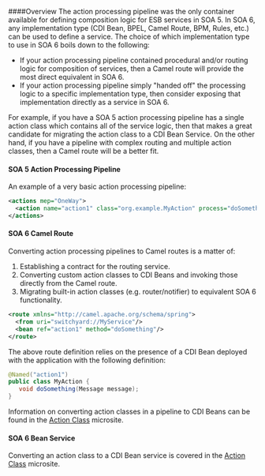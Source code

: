 ####Overview
The action processing pipeline was the only container available for defining composition logic for ESB services in SOA 5.  In SOA 6, any implementation type (CDI Bean, BPEL, Camel Route, BPM, Rules, etc.) can be used to define a service.  The choice of which implementation type to use in SOA 6 boils down to the following:
* If your action processing pipeline contained procedural and/or routing logic for composition of services, then a Camel route will provide the most direct equivalent in SOA 6.
* If your action processing pipeline simply "handed off" the processing logic to a specific implementation type, then consider exposing that implementation directly as a service in SOA 6.

For example, if you have a SOA 5 action processing pipeline has a single action class which contains all of the service logic, then that makes a great candidate for migrating the action class to a CDI Bean Service.  On the other hand, if you have a pipeline with complex routing and multiple action classes, then a Camel route will be a better fit.

#### SOA 5 Action Processing Pipeline
An example of a very basic action processing pipeline:
```xml
<actions mep="OneWay">
  <action name="action1" class="org.example.MyAction" process="doSomething"/>
</actions>
```

#### SOA 6 Camel Route
Converting action processing pipelines to Camel routes is a matter of:

1. Establishing a contract for the routing service.
2. Converting custom action classes to CDI Beans and invoking those directly from the Camel route.
3. Migrating built-in action classes (e.g. router/notifier) to equivalent SOA 6 functionality.

```xml
<route xmlns="http://camel.apache.org/schema/spring">
  <from uri="switchyard://MyService"/>
  <bean ref="action1" method="doSomething"/>
</route>
```
The above route definition relies on the presence of a CDI Bean deployed with the application with the following definition:

```java
@Named("action1")
public class MyAction {
   void doSomething(Message message);
}
```

Information on converting action classes in a pipeline to CDI Beans can be found in the [Action Class](https://github.com/windup/soa-migration/blob/master/advice/action-class-migration.md) microsite.

#### SOA 6 Bean Service
Converting an action class to a CDI Bean service is covered in the [Action Class](https://github.com/windup/soa-migration/blob/master/advice/action-class-migration.md) microsite.

